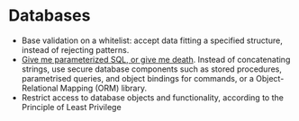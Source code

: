 # Databases

* Base validation on a whitelist: accept data fitting a specified structure, instead of rejecting patterns.
* [Give me parameterized SQL, or give me death](https://blog.codinghorror.com/give-me-parameterized-sql-or-give-me-death/). Instead of concatenating strings, use secure database components such as stored procedures, parametrised queries, and object bindings for commands, or a Object-Relational Mapping (ORM) library.
* Restrict access to database objects and functionality, according to the Principle of Least Privilege


